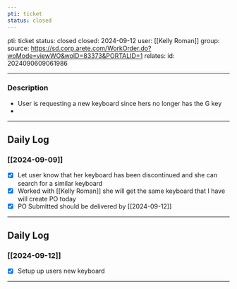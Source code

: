 ```yaml
---
pti: ticket
status: closed
---
```

pti: ticket 
status: closed
closed: 2024-09-12
user: [[Kelly Roman]]
group:  
source: https://sd.corp.arete.com/WorkOrder.do?woMode=viewWO&woID=83373&PORTALID=1
relates: 
id: 2024090609061986

---
### Description
- User is requesting a new keyboard since hers no longer has the G key
-

---
## Daily Log
### [[2024-09-09]]
- [x] Let user know that her keyboard has been discontinued and she can search for a similar keyboard
- [x] Worked with [[Kelly Roman]] she will get the same keyboard that I have will create PO today
- [x] PO Submitted should be delivered by [[2024-09-12]]
---
## Daily Log
### [[2024-09-12]]
- [x] Setup up users new keyboard
---








